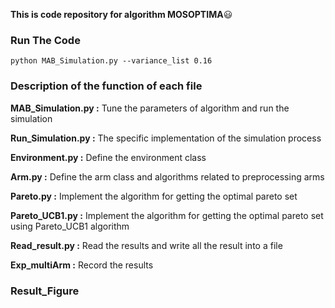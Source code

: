 **This is code repository for algorithm MOSOPTIMA**:smiley:

### Run The Code

```
python MAB_Simulation.py --variance_list 0.16
```

### Description of the function of each file

**MAB_Simulation.py :** Tune the parameters of algorithm and run the simulation

**Run_Simulation.py :** The specific implementation of the simulation process

**Environment.py :** Define the environment class 

**Arm.py :** Define the arm class and algorithms related to preprocessing arms

**Pareto.py :** Implement the algorithm for getting the optimal pareto set 

**Pareto_UCB1.py :** Implement the algorithm for getting the optimal pareto set using Pareto_UCB1 algorithm

**Read_result.py :** Read the results and write all the result into a file

**Exp_multiArm :** Record the results

### Result_Figure

![]()
![]()
![]()



